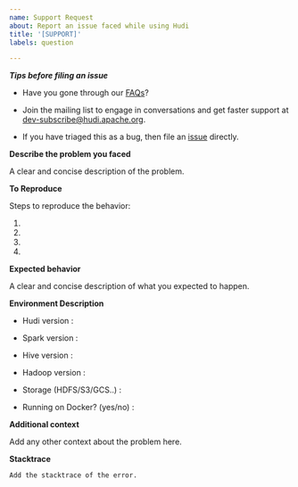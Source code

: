 ```yaml
---
name: Support Request
about: Report an issue faced while using Hudi
title: '[SUPPORT]'
labels: question

---
```


**_Tips before filing an issue_**

- Have you gone through our [FAQs](https://cwiki.apache.org/confluence/display/HUDI/FAQ)?

- Join the mailing list to engage in conversations and get faster support at dev-subscribe@hudi.apache.org.

- If you have triaged this as a bug, then file an [issue](https://issues.apache.org/jira/projects/HUDI/issues) directly.

**Describe the problem you faced**

A clear and concise description of the problem.

**To Reproduce**

Steps to reproduce the behavior:

1.
2.
3.
4.

**Expected behavior**

A clear and concise description of what you expected to happen.

**Environment Description**

* Hudi version :

* Spark version :

* Hive version :

* Hadoop version :

* Storage (HDFS/S3/GCS..) :

* Running on Docker? (yes/no) :


**Additional context**

Add any other context about the problem here.

**Stacktrace**

```Add the stacktrace of the error.```

